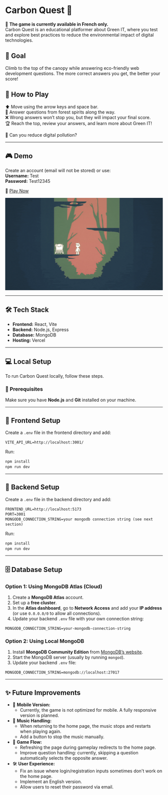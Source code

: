 # Carbon Quest 🌳

🚨 **The game is currently available in French only.**  
Carbon Quest is an educational platformer about Green IT, where you test and explore best practices to reduce the environmental impact of digital technologies.

## 🎯 Goal

Climb to the top of the canopy while answering eco-friendly web development questions. The more correct answers you get, the better your score!

## 👾 How to Play

⬆ Move using the arrow keys and space bar.  
🌿 Answer questions from forest spirits along the way.  
❌ Wrong answers won’t stop you, but they will impact your final score.  
🏆 Reach the top, review your answers, and learn more about Green IT!

💪 Can you reduce digital pollution?

---

## 🎮 Demo

Create an account (email will not be stored) or use:  
**Username:** Test  
**Password:** Test12345

🚀 [Play Now](https://super-carbon-quest.vercel.app/)

![Carbon Quest Demo](https://github.com/amandineameye/Carbon_Quest/blob/main/frontend/src/assets/carbon_quest.gif?raw=true)

---

## 🛠 Tech Stack

- **Frontend:** React, Vite
- **Backend:** Node.js, Express
- **Database:** MongoDB
- **Hosting:** Vercel

---

## 💻 Local Setup

To run Carbon Quest locally, follow these steps.

### 📌 Prerequisites

Make sure you have **Node.js** and **Git** installed on your machine.

---

## 🚀 Frontend Setup

Create a `.env` file in the frontend directory and add:

```env
VITE_API_URL=http://localhost:3001/
```

Run:

```sh
npm install
npm run dev
```

---

## 🔧 Backend Setup

Create a `.env` file in the backend directory and add:

```env
FRONTEND_URL=http://localhost:5173
PORT=3001
MONGODB_CONNECTION_STRING=your mongodb connection string (see next section)
```

Run:

```sh
npm install
npm run dev
```

---

## 🗄 Database Setup

### Option 1: Using MongoDB Atlas (Cloud)

1. Create a **MongoDB Atlas** account.
2. Set up a **free cluster**.
3. In the **Atlas dashboard**, go to **Network Access** and add your **IP address** (or use `0.0.0.0/0` to allow all connections).
4. Update your backend `.env` file with your own connection string:

```env
MONGODB_CONNECTION_STRING=your-mongodb-connection-string
```

### Option 2: Using Local MongoDB

1. Install **MongoDB Community Edition** from [MongoDB’s website](https://www.mongodb.com/try/download/community).
2. Start the MongoDB server (usually by running `mongod`).
3. Update your backend `.env` file:

```env
MONGODB_CONNECTION_STRING=mongodb://localhost:27017
```

---

## ✨ Future Improvements

- 📱 **Mobile Version:**
  - Currently, the game is not optimized for mobile. A fully responsive version is planned.
- 🎵 **Music Handling:**
  - When returning to the home page, the music stops and restarts when playing again.
  - Add a button to stop the music manually.
- 🔄 **Game Flow:**
  - Refreshing the page during gameplay redirects to the home page.
  - Improve question handling: currently, skipping a question automatically selects the opposite answer.
- 🛠 **User Experience:**
  - Fix an issue where login/registration inputs sometimes don't work on the home page.
  - Implement an English version.
  - Allow users to reset their password via email.
